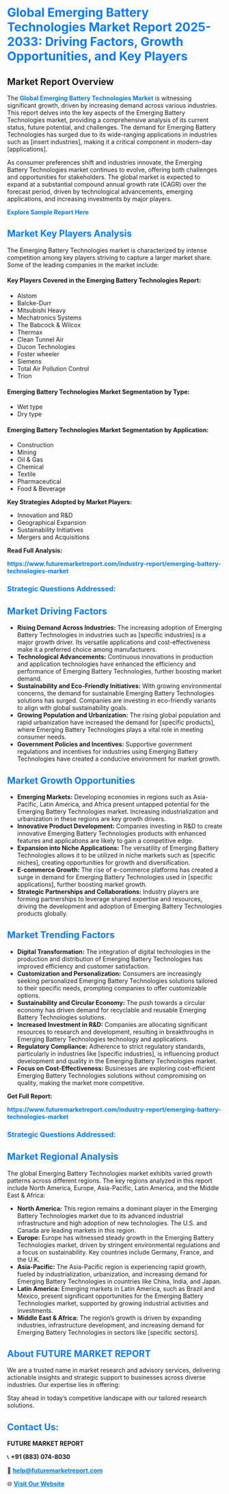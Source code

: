 <h1 style="color: #007BFF;">Global Emerging Battery Technologies Market Report 2025-2033: Driving Factors, Growth Opportunities, and Key Players</h1>

<section id="overview">
<h2>Market Report Overview</h2>
<p>The <a href="https://www.futuremarketreport.com/industry-report/emerging-battery-technologies-market" style="color: #007BFF; text-decoration: none;"><strong>Global Emerging Battery Technologies Market</strong></a> is witnessing significant growth, driven by increasing demand across various industries. This report delves into the key aspects of the Emerging Battery Technologies market, providing a comprehensive analysis of its current status, future potential, and challenges. The demand for Emerging Battery Technologies has surged due to its wide-ranging applications in industries such as [insert industries], making it a critical component in modern-day [applications].</p>
<p>As consumer preferences shift and industries innovate, the Emerging Battery Technologies market continues to evolve, offering both challenges and opportunities for stakeholders. The global market is expected to expand at a substantial compound annual growth rate (CAGR) over the forecast period, driven by technological advancements, emerging applications, and increasing investments by major players.</p>
</section>

<section id="overview">
<p><a href="https://www.futuremarketreport.com/request-sample/reportId=34720" style="color: #007BFF; text-decoration: none;"><strong>Explore Sample Report Here</strong></a></p>
</section>

<section id="key-players">
<h2 style="color: #007BFF;">Market Key Players Analysis</h2>
<p>The Emerging Battery Technologies market is characterized by intense competition among key players striving to capture a larger market share. Some of the leading companies in the market include:</p>
<h4>Key Players Covered in the Emerging Battery Technologies Report:</h4>
<ul><li>Alstom</li><li>Balcke-Durr</li><li>Mitsubishi Heavy</li><li>Mechatronics Systems</li><li>The Babcock &amp; Wilcox</li><li>Thermax</li><li>Clean Tunnel Air</li><li>Ducon Technologies</li><li>Foster wheeler</li><li>Siemens</li><li>Total Air Pollution Control</li><li>Trion</li></ul>
<h4>Emerging Battery Technologies Market Segmentation by Type:</h4>
<ul><li>Wet type</li><li>Dry type</li></ul>

<h4>Emerging Battery Technologies Market Segmentation by Application:</h4>
<ul><li>Construction</li><li>Mining</li><li>Oil &amp; Gas</li><li>Chemical</li><li>Textile</li><li>Pharmaceutical</li><li>Food &amp; Beverage</li></ul>
<p><strong>Key Strategies Adopted by Market Players:</strong></p>
<ul>
<li>Innovation and R&D</li>
<li>Geographical Expansion</li>
<li>Sustainability Initiatives</li>
<li>Mergers and Acquisitions</li>
</ul>
</section>

<section>
<p><strong>Read Full Analysis: </strong></p><a href="https://www.futuremarketreport.com/industry-report/emerging-battery-technologies-market" style="color: #007BFF; text-decoration: none;"><strong>https://www.futuremarketreport.com/industry-report/emerging-battery-technologies-market</strong></a>
<h3 style="color: #007BFF;">Strategic Questions Addressed:</h3>
</section>

<section id="driving-factors">
<h2 style="color: #007BFF;">Market Driving Factors</h2>
<ul>
<li><strong>Rising Demand Across Industries:</strong> The increasing adoption of Emerging Battery Technologies in industries such as [specific industries] is a major growth driver. Its versatile applications and cost-effectiveness make it a preferred choice among manufacturers.</li>
<li><strong>Technological Advancements:</strong> Continuous innovations in production and application technologies have enhanced the efficiency and performance of Emerging Battery Technologies, further boosting market demand.</li>
<li><strong>Sustainability and Eco-Friendly Initiatives:</strong> With growing environmental concerns, the demand for sustainable Emerging Battery Technologies solutions has surged. Companies are investing in eco-friendly variants to align with global sustainability goals.</li>
<li><strong>Growing Population and Urbanization:</strong> The rising global population and rapid urbanization have increased the demand for [specific products], where Emerging Battery Technologies plays a vital role in meeting consumer needs.</li>
<li><strong>Government Policies and Incentives:</strong> Supportive government regulations and incentives for industries using Emerging Battery Technologies have created a conducive environment for market growth.</li>
</ul>
</section>

<section id="growth-opportunities">
<h2 style="color: #007BFF;">Market Growth Opportunities</h2>
<ul>
<li><strong>Emerging Markets:</strong> Developing economies in regions such as Asia-Pacific, Latin America, and Africa present untapped potential for the Emerging Battery Technologies market. Increasing industrialization and urbanization in these regions are key growth drivers.</li>
<li><strong>Innovative Product Development:</strong> Companies investing in R&D to create innovative Emerging Battery Technologies products with enhanced features and applications are likely to gain a competitive edge.</li>
<li><strong>Expansion into Niche Applications:</strong> The versatility of Emerging Battery Technologies allows it to be utilized in niche markets such as [specific niches], creating opportunities for growth and diversification.</li>
<li><strong>E-commerce Growth:</strong> The rise of e-commerce platforms has created a surge in demand for Emerging Battery Technologies used in [specific applications], further boosting market growth.</li>
<li><strong>Strategic Partnerships and Collaborations:</strong> Industry players are forming partnerships to leverage shared expertise and resources, driving the development and adoption of Emerging Battery Technologies products globally.</li>
</ul>
</section>

<section id="trending-factors">
<h2 style="color: #007BFF;">Market Trending Factors</h2>
<ul>
<li><strong>Digital Transformation:</strong> The integration of digital technologies in the production and distribution of Emerging Battery Technologies has improved efficiency and customer satisfaction.</li>
<li><strong>Customization and Personalization:</strong> Consumers are increasingly seeking personalized Emerging Battery Technologies solutions tailored to their specific needs, prompting companies to offer customizable options.</li>
<li><strong>Sustainability and Circular Economy:</strong> The push towards a circular economy has driven demand for recyclable and reusable Emerging Battery Technologies solutions.</li>
<li><strong>Increased Investment in R&D:</strong> Companies are allocating significant resources to research and development, resulting in breakthroughs in Emerging Battery Technologies technology and applications.</li>
<li><strong>Regulatory Compliance:</strong> Adherence to strict regulatory standards, particularly in industries like [specific industries], is influencing product development and quality in the Emerging Battery Technologies market.</li>
<li><strong>Focus on Cost-Effectiveness:</strong> Businesses are exploring cost-efficient Emerging Battery Technologies solutions without compromising on quality, making the market more competitive.</li>
</ul>
</section>

<section>
<p><strong>Get Full Report: </strong></p><a href="https://www.futuremarketreport.com/industry-report/emerging-battery-technologies-market" style="color: #007BFF; text-decoration: none;"><strong>https://www.futuremarketreport.com/industry-report/emerging-battery-technologies-market</strong></a>
<h3 style="color: #007BFF;">Strategic Questions Addressed:</h3>
</section>


<section id="regional-analysis">
<h2 style="color: #007BFF;">Market Regional Analysis</h2>
<p>The global Emerging Battery Technologies market exhibits varied growth patterns across different regions. The key regions analyzed in this report include North America, Europe, Asia-Pacific, Latin America, and the Middle East & Africa:</p>
<ul>
<li><strong>North America:</strong> This region remains a dominant player in the Emerging Battery Technologies market due to its advanced industrial infrastructure and high adoption of new technologies. The U.S. and Canada are leading markets in this region.</li>
<li><strong>Europe:</strong> Europe has witnessed steady growth in the Emerging Battery Technologies market, driven by stringent environmental regulations and a focus on sustainability. Key countries include Germany, France, and the U.K.</li>
<li><strong>Asia-Pacific:</strong> The Asia-Pacific region is experiencing rapid growth, fueled by industrialization, urbanization, and increasing demand for Emerging Battery Technologies in countries like China, India, and Japan.</li>
<li><strong>Latin America:</strong> Emerging markets in Latin America, such as Brazil and Mexico, present significant opportunities for the Emerging Battery Technologies market, supported by growing industrial activities and investments.</li>
<li><strong>Middle East & Africa:</strong> The region’s growth is driven by expanding industries, infrastructure development, and increasing demand for Emerging Battery Technologies in sectors like [specific sectors].</li>
</ul>
</section>

<footer>
<h2 style="color: #007BFF;">About FUTURE MARKET REPORT</h2>
<p>We are a trusted name in market research and advisory services, delivering actionable insights and strategic support to businesses across diverse industries. Our expertise lies in offering:</p>

<p>Stay ahead in today’s competitive landscape with our tailored research solutions.</p>

<h2 style="color: #007BFF;">Contact Us:</h2>
<p><strong>FUTURE MARKET REPORT</strong></p>
<p>📞 <strong>+91 (883) 074-8030</strong></p>
<p>📧 <strong><a href="mailto:help@futuremarketreport.com" style="color: #007BFF;">help@futuremarketreport.com</a></strong></p>
<p>🌐 <strong><a href="https://www.futuremarketreport.com/" style="color: #007BFF;">Visit Our Website</a></strong></p>
</footer>